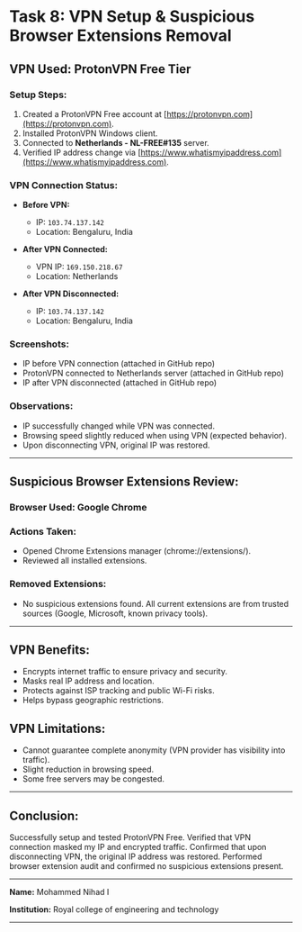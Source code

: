 # Task 8: VPN Setup & Suspicious Browser Extensions Removal

## VPN Used: ProtonVPN Free Tier

### Setup Steps:

1. Created a ProtonVPN Free account at [https://protonvpn.com](https://protonvpn.com).
2. Installed ProtonVPN Windows client.
3. Connected to **Netherlands - NL-FREE#135** server.
4. Verified IP address change via [https://www.whatismyipaddress.com](https://www.whatismyipaddress.com).

### VPN Connection Status:

* **Before VPN:**

  * IP: `103.74.137.142`
  * Location: Bengaluru, India

* **After VPN Connected:**

  * VPN IP: `169.150.218.67`
  * Location: Netherlands

* **After VPN Disconnected:**

  * IP: `103.74.137.142`
  * Location: Bengaluru, India

### Screenshots:

* IP before VPN connection (attached in GitHub repo)
* ProtonVPN connected to Netherlands server (attached in GitHub repo)
* IP after VPN disconnected (attached in GitHub repo)

### Observations:

* IP successfully changed while VPN was connected.
* Browsing speed slightly reduced when using VPN (expected behavior).
* Upon disconnecting VPN, original IP was restored.

---

## Suspicious Browser Extensions Review:

### Browser Used: Google Chrome

### Actions Taken:

* Opened Chrome Extensions manager (chrome://extensions/).
* Reviewed all installed extensions.

### Removed Extensions:

* No suspicious extensions found. All current extensions are from trusted sources (Google, Microsoft, known privacy tools).

---

## VPN Benefits:

* Encrypts internet traffic to ensure privacy and security.
* Masks real IP address and location.
* Protects against ISP tracking and public Wi-Fi risks.
* Helps bypass geographic restrictions.

## VPN Limitations:

* Cannot guarantee complete anonymity (VPN provider has visibility into traffic).
* Slight reduction in browsing speed.
* Some free servers may be congested.

---

## Conclusion:

Successfully setup and tested ProtonVPN Free. Verified that VPN connection masked my IP and encrypted traffic.
Confirmed that upon disconnecting VPN, the original IP address was restored.
Performed browser extension audit and confirmed no suspicious extensions present.

---

**Name:** Mohammed Nihad I

**Institution:** Royal college of engineering and technology

---
